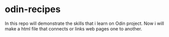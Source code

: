 # odin-recipes

In this repo will demonstrate the skills that i learn on Odin project. 
Now i will make a html file that connects or links web pages one to another.

